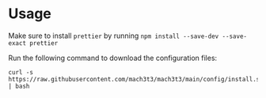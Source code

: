 # Usage

Make sure to install `prettier` by running `npm install --save-dev --save-exact prettier`

Run the following command to download the configuration files:
```shell
curl -s https://raw.githubusercontent.com/mach3t3/mach3t3/main/config/install.sh | bash
```

